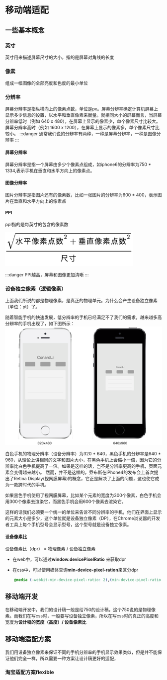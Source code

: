 # 移动端适配

## 一些基本概念

### 英寸
英寸用来描述屏幕尺寸的大小，指的是屏幕对角线的长度

### 像素
组成一幅图像的全部亮度和色度的最小单位

### 分辨率
屏幕分辨率是指纵横向上的像素点数，单位是px。屏幕分辨率确定计算机屏幕上显示多少信息的设置，以水平和垂直像素来衡量。就相同大小的屏幕而言，当屏幕分辨率低时（例如 640 x 480），在屏幕上显示的像素少，单个像素尺寸比较大。屏幕分辨率高时（例如 1600 x 1200），在屏幕上显示的像素多，单个像素尺寸比较小。
:::danger
通常我们说的分辨率有两种，一种是屏幕分辨率，一种是图像分辨率
:::

#### 屏幕分辨率
屏幕分辨率是指一个屏幕由多少个像素点组成，如iphone6的分辨率为750 * 1334,表示手机在垂直和水平方向上的像素点。

#### 图像分辨率
图片分辨率是指图片还有的像素数，比如一张图片的分辨率为600 * 400，表示图片在垂直和水平方向上的像素点

#### PPI
ppI指的是每英寸的包含的像素数

![title](../../docs/.vuepress/public/images/other1.png)

:::danger
PPI越高，屏幕和图像更加清晰
:::

### 设备独立像素（逻辑像素）
上面我们所说的都是物理像素，是真正的物理单元。为什么会产生设备独立像素（单位：pt）了。

随着智能手机的快速发展，低分辨率的手机已经满足不了我们的需求，越来越多高分辨率的手机出现了，如下图所示：
![title](../../docs/.vuepress/public/images/other2.png)

白色手机的物理分辨率（设备分辨率）为320 * 640，黑色手机的分辨率是640 * 960，从理论上讲相同的文字和图片大小，在黑色手机上会缩小一倍，因为它的分辨率比白色手机提高了一倍。如果是这样的话，岂不是分辨率更高的手机，页面元素会变得越来越小。
然而，并不是这样的，乔布斯在iPhone4的发布会上首次提出了Retina Display(视网膜屏幕)的概念，它正是解决了上面的问题，这也使它成为一款跨时代的手机。

如果黑色手机使用了视网膜屏幕，比如某个元素的宽度为300个像素，白色手机会用300个像素去渲染它，而黑色手机会用600个像素去渲染它。

这样的话我们必须要一个统一的单位来告诉不同分辨率的手机，他们在界面上显示的元素大小是多少，这个单位就是设备独立像素（DP），在Chrome浏览器的开发者工具上每个手机型号会显示型号，这个型号就是设备独立像素。

#### 设备像素比
设备像素比（dpr） = 物理像素 / 设备独立像素

* 在web中，可以通过**window.devicePixelRatio** 来获取dpr

* 在css中，可以使用媒体查询**min-device-pixel-ration**来区分dpr
```css
    @media (-webkit-min-device-pixel-ratio: 2),(min-device-pixel-ratio: 2){ }
```

## 移动端开发

在移动端开发中，我们的设计稿一般是给750的设计稿，这个750说的是物理像素。而我们在写css时，一般要写设备独立像素，所以在写css时的真正的高度和宽度为**设计稿的宽度（高度）/ 设备像素比**

## 移动端适配方案
我们用设备独立像素来保证不同的手机分辨率的手机显示效果类似，但是并不能保证他们完全一样，所以需要一种方案让设计稿更好的适配，

### 淘宝适配方案flexible



